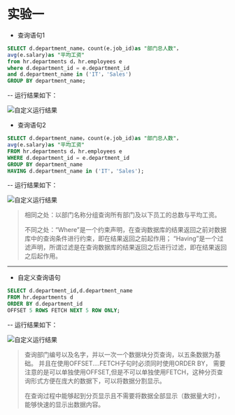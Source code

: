 # 实验一 #

* 查询语句1
```sql
SELECT d.department_name，count(e.job_id)as "部门总人数"，
avg(e.salary)as "平均工资"
from hr.departments d，hr.employees e
where d.department_id = e.department_id
and d.department_name in ('IT'，'Sales')
GROUP BY department_name;
```
-- 运行结果如下：

![自定义运行结果](https://github.com/sunsky0c/Oracle/raw/master/test1/1.png)

* 查询语句2
```sql
SELECT d.department_name，count(e.job_id)as "部门总人数"，
avg(e.salary)as "平均工资"
FROM hr.departments d，hr.employees e
WHERE d.department_id = e.department_id
GROUP BY department_name
HAVING d.department_name in ('IT'，'Sales');
```
-- 运行结果如下：

![自定义运行结果](https://github.com/sunsky0c/Oracle/raw/master/test1/2.png)

>相同之处：以部门名称分组查询所有部门及以下员工的总数与平均工资。
>
>不同之处：“Where”是一个约束声明，在查询数据库的结果返回之前对数据库中的查询条件进行约束，即在结果返回之前起作用；
“Having”是一个过滤声明，所谓过滤是在查询数据库的结果返回之后进行过滤，即在结果返回之后起作用。
***
* 自定义查询语句
```sql
SELECT d.department_id,d.department_name 
FROM hr.departments d 
ORDER BY d.department_id 
OFFSET 5 ROWS FETCH NEXT 5 ROW ONLY;
```
-- 运行结果如下：

![自定义运行结果](https://github.com/sunsky0c/Oracle/raw/master/test1/tu.png)

>查询部门编号以及名字，并以一次一个数据块分页查询，以五条数据为基础。
>并且在使用OFFSET....FETCH子句时必须同时使用ORDER BY，
>需要注意的是可以单独使用OFFSET,但是不可以单独使用FETCH，这种分页查询形式方便在庞大的数据下，可以将数据分割显示。
>
>在查询过程中能够起到分页显示且不需要将数据全部显示（数据量大时），能够快速的显示出数据内容。


